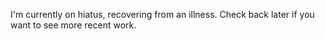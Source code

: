 I'm currently on hiatus, recovering from an illness. Check back later if you want to see more recent work.
